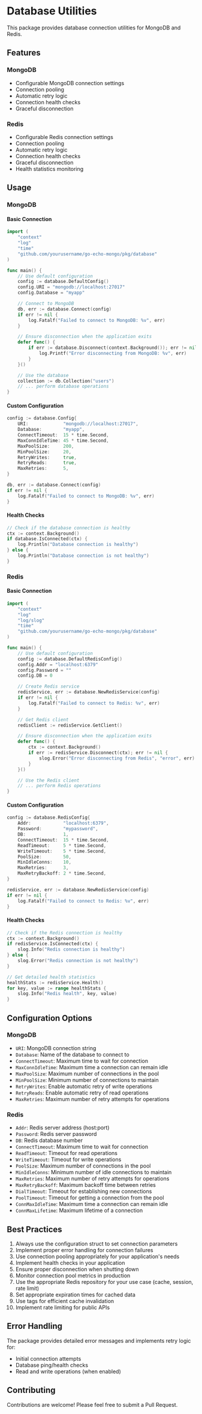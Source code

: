 # Database Utilities

This package provides database connection utilities for MongoDB and Redis.

## Features

### MongoDB
- Configurable MongoDB connection settings
- Connection pooling
- Automatic retry logic
- Connection health checks
- Graceful disconnection

### Redis
- Configurable Redis connection settings
- Connection pooling
- Automatic retry logic
- Connection health checks
- Graceful disconnection
- Health statistics monitoring

## Usage

### MongoDB

#### Basic Connection

```go
import (
    "context"
    "log"
    "time"
    "github.com/yourusername/go-echo-mongo/pkg/database"
)

func main() {
    // Use default configuration
    config := database.DefaultConfig()
    config.URI = "mongodb://localhost:27017"
    config.Database = "myapp"

    // Connect to MongoDB
    db, err := database.Connect(config)
    if err != nil {
        log.Fatalf("Failed to connect to MongoDB: %v", err)
    }

    // Ensure disconnection when the application exits
    defer func() {
        if err := database.Disconnect(context.Background()); err != nil {
            log.Printf("Error disconnecting from MongoDB: %v", err)
        }
    }()

    // Use the database
    collection := db.Collection("users")
    // ... perform database operations
}
```

#### Custom Configuration

```go
config := database.Config{
    URI:             "mongodb://localhost:27017",
    Database:        "myapp",
    ConnectTimeout:  15 * time.Second,
    MaxConnIdleTime: 45 * time.Second,
    MaxPoolSize:     200,
    MinPoolSize:     20,
    RetryWrites:     true,
    RetryReads:      true,
    MaxRetries:      5,
}

db, err := database.Connect(config)
if err != nil {
    log.Fatalf("Failed to connect to MongoDB: %v", err)
}
```

#### Health Checks

```go
// Check if the database connection is healthy
ctx := context.Background()
if database.IsConnected(ctx) {
    log.Println("Database connection is healthy")
} else {
    log.Println("Database connection is not healthy")
}
```

### Redis

#### Basic Connection

```go
import (
    "context"
    "log"
    "log/slog"
    "time"
    "github.com/yourusername/go-echo-mongo/pkg/database"
)

func main() {
    // Use default configuration
    config := database.DefaultRedisConfig()
    config.Addr = "localhost:6379"
    config.Password = ""
    config.DB = 0

    // Create Redis service
    redisService, err := database.NewRedisService(config)
    if err != nil {
        log.Fatalf("Failed to connect to Redis: %v", err)
    }

    // Get Redis client
    redisClient := redisService.GetClient()

    // Ensure disconnection when the application exits
    defer func() {
        ctx := context.Background()
        if err := redisService.Disconnect(ctx); err != nil {
            slog.Error("Error disconnecting from Redis", "error", err)
        }
    }()

    // Use the Redis client
    // ... perform Redis operations
}
```

#### Custom Configuration

```go
config := database.RedisConfig{
    Addr:            "localhost:6379",
    Password:        "mypassword",
    DB:              1,
    ConnectTimeout:  15 * time.Second,
    ReadTimeout:     5 * time.Second,
    WriteTimeout:    5 * time.Second,
    PoolSize:        50,
    MinIdleConns:    10,
    MaxRetries:      3,
    MaxRetryBackoff: 2 * time.Second,
}

redisService, err := database.NewRedisService(config)
if err != nil {
    log.Fatalf("Failed to connect to Redis: %v", err)
}
```

#### Health Checks

```go
// Check if the Redis connection is healthy
ctx := context.Background()
if redisService.IsConnected(ctx) {
    slog.Info("Redis connection is healthy")
} else {
    slog.Error("Redis connection is not healthy")
}

// Get detailed health statistics
healthStats := redisService.Health()
for key, value := range healthStats {
    slog.Info("Redis health", key, value)
}
```

## Configuration Options

### MongoDB
- `URI`: MongoDB connection string
- `Database`: Name of the database to connect to
- `ConnectTimeout`: Maximum time to wait for connection
- `MaxConnIdleTime`: Maximum time a connection can remain idle
- `MaxPoolSize`: Maximum number of connections in the pool
- `MinPoolSize`: Minimum number of connections to maintain
- `RetryWrites`: Enable automatic retry of write operations
- `RetryReads`: Enable automatic retry of read operations
- `MaxRetries`: Maximum number of retry attempts for operations

### Redis
- `Addr`: Redis server address (host:port)
- `Password`: Redis server password
- `DB`: Redis database number
- `ConnectTimeout`: Maximum time to wait for connection
- `ReadTimeout`: Timeout for read operations
- `WriteTimeout`: Timeout for write operations
- `PoolSize`: Maximum number of connections in the pool
- `MinIdleConns`: Minimum number of idle connections to maintain
- `MaxRetries`: Maximum number of retry attempts for operations
- `MaxRetryBackoff`: Maximum backoff time between retries
- `DialTimeout`: Timeout for establishing new connections
- `PoolTimeout`: Timeout for getting a connection from the pool
- `ConnMaxIdleTime`: Maximum time a connection can remain idle
- `ConnMaxLifetime`: Maximum lifetime of a connection

## Best Practices

1. Always use the configuration struct to set connection parameters
2. Implement proper error handling for connection failures
3. Use connection pooling appropriately for your application's needs
4. Implement health checks in your application
5. Ensure proper disconnection when shutting down
6. Monitor connection pool metrics in production
7. Use the appropriate Redis repository for your use case (cache, session, rate limit)
8. Set appropriate expiration times for cached data
9. Use tags for efficient cache invalidation
10. Implement rate limiting for public APIs

## Error Handling

The package provides detailed error messages and implements retry logic for:
- Initial connection attempts
- Database ping/health checks
- Read and write operations (when enabled)

## Contributing

Contributions are welcome! Please feel free to submit a Pull Request. 